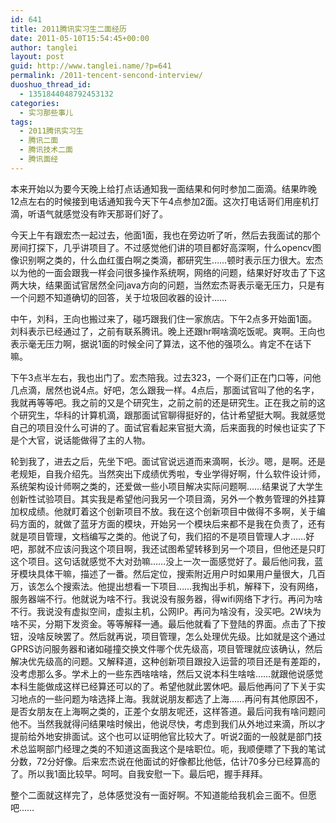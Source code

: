 ```yaml
---
id: 641
title: 2011腾讯实习生二面经历
date: 2011-05-10T15:54:45+00:00
author: tanglei
layout: post
guid: http://www.tanglei.name/?p=641
permalink: /2011-tencent-sencond-interview/
duoshuo_thread_id:
  - 1351844048792453132
categories:
  - 实习那些事儿
tags:
  - 2011腾讯实习生
  - 腾讯二面
  - 腾讯技术二面
  - 腾讯面经
---
```

本来开始以为要今天晚上给打点话通知我一面结果和何时参加二面滴。结果昨晚12点左右的时候接到电话通知我今天下午4点参加2面。这次打电话哥们用座机打滴，听语气就感觉没有昨天那哥们好了。

今天上午有跟宏杰一起过去，他面1面，我也在旁边听了听，然后去我面试的那个房间打探下，几乎讲项目了。不过感觉他们讲的项目都好高深啊，什么opencv图像识别啊之类的，什么血红蛋白啊之类滴，都研究生……顿时表示压力很大。宏杰以为他的一面会跟我一样会问很多操作系统啊，网络的问题，结果好好攻击了下这两大块，结果面试官居然全问java方向的问题，当然宏杰哥表示毫无压力，只是有一个问题不知道确切的回答，关于垃圾回收器的设计……

中午，刘科，王向也搬过来了，碰巧跟我们住一家旅店。下午2点多开始面1面。刘科表示已经通过了，之前有联系腾讯。晚上还跟hr啊啥滴吃饭呢。爽啊。王向也表示毫无压力啊，据说1面的时候全问了算法，这不他的强项么。肯定不在话下嘛。

下午3点半左右，我也出门了。宏杰陪我。过去323，一个哥们正在门口等，问他几点滴，居然也说4点。好吧，怎么跟我一样。4点后，那面试官叫了他的名字，我就再等等吧。我之前的又是个研究生，之前之前的还是研究生。正在我之前的这个研究生，华科的计算机滴，跟那面试官聊得挺好的，估计希望挺大啊。我就感觉自己的项目没什么可讲的了。面试官看起来官挺大滴，后来面我的时候也证实了下是个大官，说话能做得了主的人物。

轮到我了，进去之后，先坐下吧。面试官说远道而来滴啊，长沙。嗯，是啊。还是老规矩，自我介绍先。当然突出下成绩优秀啦，专业学得好啊，什么软件设计师，系统架构设计师啊之类的，还爱做一些小项目解决实际问题啊……结果说了大学生创新性试验项目。其实我是希望他问我另一个项目滴，另外一个教务管理的外挂算加权成绩。他就盯着这个创新项目不放。我在这个创新项目中做得不多啊，关于编码方面的，就做了蓝牙方面的模块，开始另一个模块后来都不是我在负责了，还有就是项目管理，文档编写之类的。他说了句，我们招的不是项目管理人才……好吧，那就不应该问我这个项目啊，我还试图希望转移到另一个项目，但他还是只盯这个项目。这句话就感觉不大对劲嘛……没上一次一面感觉好了。最后他问我，蓝牙模块具体干嘛，描述了一番。然后定位，搜索附近用户时如果用户量很大，几百万，该怎么个搜索法。他提出想看一下项目……我掏出手机，解释下，没有网络，服务器端不行。他就说为啥不行。我说没有服务器，得wifi网络下才行。再问为啥不行。我说没有虚拟空间，虚拟主机，公网IP。再问为啥没有，没买吧。2W块为啥不买，分期下发资金。等等解释一通。最后他就看了下登陆的界面。点击了下按钮，没啥反映罢了。然后就再说，项目管理，怎么处理优先级。比如就是这个通过GPRS访问服务器和诸如碰撞交换文件哪个优先级高，项目管理就应该确认，然后解决优先级高的问题。又解释道，这种创新项目跟投入运营的项目还是有差距的，没考虑那么多。学术上的一些东西啥啥啥，然后又说本科生啥啥……就跟他说感觉本科生能做成这样已经算还可以的了。希望他就此罢休吧。最后他再问了下关于实习地点的一些问题为啥选择上海。我就说朋友都选了上海……再问有其他原因不，是否女朋友在上海啊之类的，正差个女朋友呢还，这样答道。最后问我有啥问题问他不。当然我就得问结果啥时候出，他说尽快，考虑到我们从外地过来滴，所以才提前给外地安排面试。这个也可以证明他官比较大了。听说2面的一般就是部门技术总监啊部门经理之类的不知道这面我这个是啥职位。呃，我顺便瞟了下我的笔试分数，72分好像。后来宏杰说在他面试的好像都比他低，估计70多分已经算高的了。所以我1面比较早。呵呵。自我安慰一下。最后吧，握手拜拜。

整个二面就这样完了，总体感觉没有一面好啊。不知道能给我机会三面不。但愿吧……